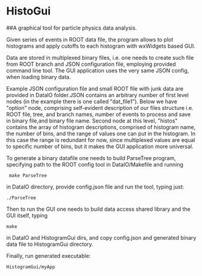 # HistoGui
##A graphical tool for particle physics data analysis.

Given series of events in ROOT data file, the program allows to plot histograms and apply 
cutoffs to each histogram with wxWidgets based GUI. 

Data are stored in multiplexed binary files,
i.e. one needs to create such file from ROOT branch and JSON configuration file, employing provided command line tool. The GUI application uses the very same JSON config, when loading binary data.

Example JSON configuration file and small ROOT file with junk data are provided in DataIO folder.JSON contains an arbitrary number of first level nodes (in the example there is one called "dat_file1"). 
Below we have "option" node, comprising self-evident description of our files structure i.e. ROOT file, tree, and branch names, number of events to process and save in binary file,and binary file name. Second node at this level, "histos" contains the array of histogram descriptions, comprised of histogram name, the number of bins, and the range of values one can put in the histogram. In this case the range is redundant for now, since multiplexed values are equal to specific number of bins, but it makes the GUI application more universal. 

To generate a binary datafile one needs to build ParseTree program, specifying path to the 
ROOT config tool in DataIO/Makefile and running

``` make ParseTree``` 

in DataIO directory, provide config.json file and run the tool, typing just:

``` ./ParseTree ```
 
Then to run the GUI one needs to build data access shared library and the GUI itself, typing 

``` make ```

in DataIO and HistogramGui dirs, and copy config.json and generated binary data file to HistogramGui directory.

Finally, run generated executable:

``` HistogramGui/myApp ```

